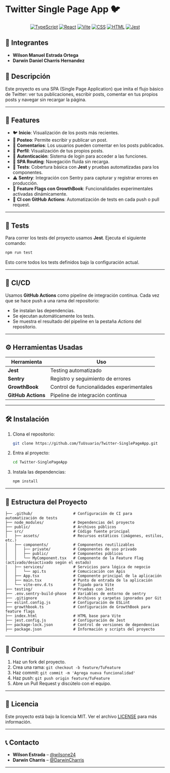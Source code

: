 
# Twitter Single Page App 🐦

<div align="center">

[![TypeScript](https://img.shields.io/badge/TypeScript-%23007ACC.svg?style=for-the-badge&logo=typescript&logoColor=white)](https://www.typescriptlang.org/)
[![React](https://img.shields.io/badge/React-%2320232a.svg?style=for-the-badge&logo=react&logoColor=%2361DAFB)](https://reactjs.org/)
[![Vite](https://img.shields.io/badge/Vite-%23646CFF.svg?style=for-the-badge&logo=vite&logoColor=white)](https://vitejs.dev/)
[![CSS](https://img.shields.io/badge/CSS-%231572B6.svg?style=for-the-badge&logo=css3&logoColor=white)](https://developer.mozilla.org/en-US/docs/Web/CSS)
[![HTML](https://img.shields.io/badge/HTML-%23E34F26.svg?style=for-the-badge&logo=html5&logoColor=white)](https://developer.mozilla.org/en-US/docs/Web/HTML)
[![Jest](https://img.shields.io/badge/Jest-C21325.svg?style=for-the-badge&logo=jest&logoColor=white)](https://jestjs.io/)

</div>

## 👥 Integrantes

- **Wilson Manuel Estrada Ortega**  
- **Darwin Daniel Charris Hernandez**

## 📄 Descripción

Este proyecto es una SPA (Single Page Application) que imita el flujo básico de Twitter: ver tus publicaciones, escribir posts, comentar en tus propios posts y navegar sin recargar la página.

---

## 🚀 Features

- 🐦 **Inicio**: Visualización de los posts más recientes.
- 📝 **Posteo**: Permite escribir y publicar un post.
- 💬 **Comentarios**: Los usuarios pueden comentar en los posts publicados.
- 📄 **Perfil**: Visualización de tus propios posts.
- 🔐 **Autenticación**: Sistema de login para acceder a las funciones.
- 🧭 **SPA Routing**: Navegación fluida sin recarga.
- 🧪 **Tests**: Cobertura básica con **Jest** y pruebas automatizadas para los componentes.
- ⚠️ **Sentry**: Integración con Sentry para capturar y registrar errores en producción.
- 🚩 **Feature Flags con GrowthBook**: Funcionalidades experimentales activadas dinámicamente.
- 🔄 **CI con GitHub Actions**: Automatización de tests en cada push o pull request.

---

## 🧪 Tests

Para correr los tests del proyecto usamos **Jest**. Ejecuta el siguiente comando:

```bash
npm run test
```

Esto corre todos los tests definidos bajo la configuración actual.

---

## 🔁 CI/CD

Usamos **GitHub Actions** como pipeline de integración continua. Cada vez que se hace push a una rama del repositorio:

- Se instalan las dependencias.
- Se ejecutan automáticamente los tests.
- Se muestra el resultado del pipeline en la pestaña *Actions* del repositorio.

---

## ⚙️ Herramientas Usadas

| Herramienta     | Uso                                      |
|------------------|------------------------------------------|
| **Jest**         | Testing automatizado                    |
| **Sentry**       | Registro y seguimiento de errores       |
| **GrowthBook**   | Control de funcionalidades experimentales |
| **GitHub Actions** | Pipeline de integración continua      |

---

## 🛠 Instalación

1. Clona el repositorio:

   ```bash
   git clone https://github.com/TuUsuario/Twitter-SinglePageApp.git
   ```

2. Entra al proyecto:

   ```bash
   cd Twitter-SinglePageApp
   ```

3. Instala las dependencias:

   ```bash
   npm install
   ```

---

## 📁 Estructura del Proyecto

```
├── .github/                  # Configuración de CI para automatización de tests
├── node_modules/             # Dependencias del proyecto
├── public/                   # Archivos públicos
├── src/                      # Código fuente principal
│   ├── assets/               # Recursos estáticos (imágenes, estilos, etc.)
│   ├── components/           # Componentes reutilizables
│   │   ├── private/          # Componentes de uso privado
│   │   ├── public/           # Componentes públicos
│   │   └── MyComponent.tsx   # Componente de la Feature Flag (activado/desactivado según el estado)
│   ├── services/             # Servicios para lógica de negocio
│   │   └── api.ts            # Comucicación con Apis
│   ├── App.tsx               # Componente principal de la aplicación
│   ├── main.tsx              # Punto de entrada de la aplicación
│   └── vite-env.d.ts         # Tipado para Vite
├── testing/                  # Pruebas con Jest
├── .env.sentry-build-phase   # Variables de entorno de sentry
├── .gitignore                # Archivos y carpetas ignorados por Git
├── eslint.config.js          # Configuración de ESLint
├── growthbook.ts             # Configuración de GrowthBook para feature flags
├── index.html                # HTML base para Vite
├── jest.config.js            # Configuración de Jest
├── package-lock.json         # Control de versiones de dependencias
├── package.json              # Información y scripts del proyecto
```

---

## 🤝 Contribuir

1. Haz un fork del proyecto.
2. Crea una rama: `git checkout -b feature/TuFeature`
3. Haz commit: `git commit -m 'Agrega nueva funcionalidad'`
4. Haz push: `git push origin feature/TuFeature`
5. Abre un Pull Request y discútelo con el equipo.

---

## 📄 Licencia

Este proyecto está bajo la licencia MIT. Ver el archivo [LICENSE](LICENSE) para más información.

---

## 📞 Contacto

- **Wilson Estrada** – [@wilsone24](https://github.com/wilsone24)  
- **Darwin Charris** – [@DarwinCharris](https://github.com/DarwinCharris)

---
